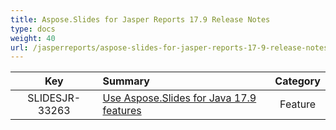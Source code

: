 ```yaml
---
title: Aspose.Slides for Jasper Reports 17.9 Release Notes
type: docs
weight: 40
url: /jasperreports/aspose-slides-for-jasper-reports-17-9-release-notes/
---
```


|**Key** |**Summary** |**Category** |
| :-: | :- | :-: |
|SLIDESJR-33263|[Use Aspose.Slides for Java 17.9 features](https://docs.aspose.com/display/slidesjava/Aspose.Slides+for+Java+17.9+Release+Notes)|Feature|

